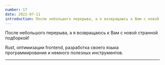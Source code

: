 ```yaml
---
number: 17
date: 2022-07-11
introduction: После небольшого перерыва, а я возвращаюсь к Вам с новой странной подборкой! Rust, оптимизации frontend, разработка своего языка программирования и немного полезных инструментов.
---
```


После небольшого перерыва, а я возвращаюсь к Вам с новой странной подборкой!

Rust, оптимизации frontend, разработка своего языка программирования и немного полезных инструментов.

<hr />
